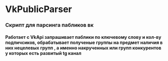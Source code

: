# VkPublicParser
### Скрипт для парсинга пабликов вк
#### Работает с VkApi запрашивает паблики по ключевому слову и кол-ву подпичсиков, обрабатывает полученые группы на предмет наличия в них нецелевых групп , а именно накрученных или групп конкурентов у которых есть развитый tg канал
